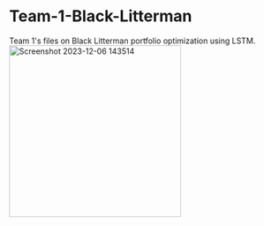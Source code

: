 # Team-1-Black-Litterman
Team 1's files on Black Litterman portfolio optimization using LSTM.
<img width="311" alt="Screenshot 2023-12-06 143514" src="https://github.com/PortfolioOptimizationChallenge/Team-1-Black-Litterman/assets/68977213/c8f911a3-6a34-405f-8b41-dd4100fd6081">

